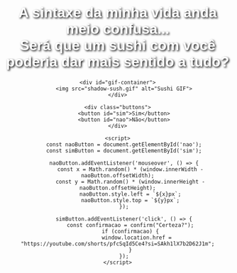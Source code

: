 <html lang="pt-BR">
<head>
    <meta charset="UTF-8">
    <meta name="viewport" content="width=device-width, initial-scale=1.0">
    <title>Convite para Juliana</title>
    <style>
        body {
            font-family: Arial, sans-serif;
            text-align: center;
            background: url('WhatsApp Image 2025-02-11 at 05.59.32.jpeg') no-repeat center center/cover;
            padding: 50px;
            margin: 0;
            overflow: hidden;
        }
        h1 {
            font-size: 2rem;
            color: white;
            text-shadow: 2px 2px 4px black;
        }
        .buttons {
            margin-top: 20px;
        }
        .buttons button {
            padding: 10px 20px;
            font-size: 18px;
            cursor: pointer;
            margin: 0 10px;
            border: none;
            border-radius: 5px;
            background-color: #ff69b4;
            color: white;
        }
        #nao {
            position: absolute;
        }
        .hidden {
            display: none;
        }
        #gif-container img {
            width: 200px;
            height: auto;
        }
    </style>
</head>
<body>
    <h1>A sintaxe da minha vida anda meio confusa...<br>Será que um sushi com você poderia dar mais sentido a tudo?</h1>
    
    <div id="gif-container">
        <img src="shadow-sush.gif" alt="Sushi GIF">
    </div>
    
    <div class="buttons">
        <button id="sim">Sim</button>
        <button id="nao">Não</button>
    </div>
    
    <script>
        const naoButton = document.getElementById('nao');
        const simButton = document.getElementById('sim');

        naoButton.addEventListener('mouseover', () => {
            const x = Math.random() * (window.innerWidth - naoButton.offsetWidth);
            const y = Math.random() * (window.innerHeight - naoButton.offsetHeight);
            naoButton.style.left = `${x}px`;
            naoButton.style.top = `${y}px`;
        });

        simButton.addEventListener('click', () => {
            const confirmacao = confirm("Certeza?");
            if (confirmacao) {
                window.location.href = "https://youtube.com/shorts/pfcSqId5Ce4?si=SAkh1lX7b2D62J1m";
            }
        });
    </script>
</body>
</html>
